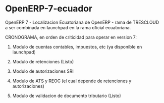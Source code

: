 OpenERP-7-ecuador
=================

OpenERP 7 - Localizacion Ecuatoriana de OpenERP - rama de TRESCLOUD a ser combinada en launchpad en la rama oficial ecuatoriana.

CRONOGRAMA, en orden de criticidad para operar en version 7:

1. Modulo de cuentas contables, impuestos, etc (ya disponible en launchpad)

2. Modulo de retenciones (Listo)

3. Modulo de autorizaciones SRI

4. Modulo de ATS y REOC (el cual depende de retenciones y autorizaciones)

5. Modulo de validacion de documento tributario (Listo)


 
